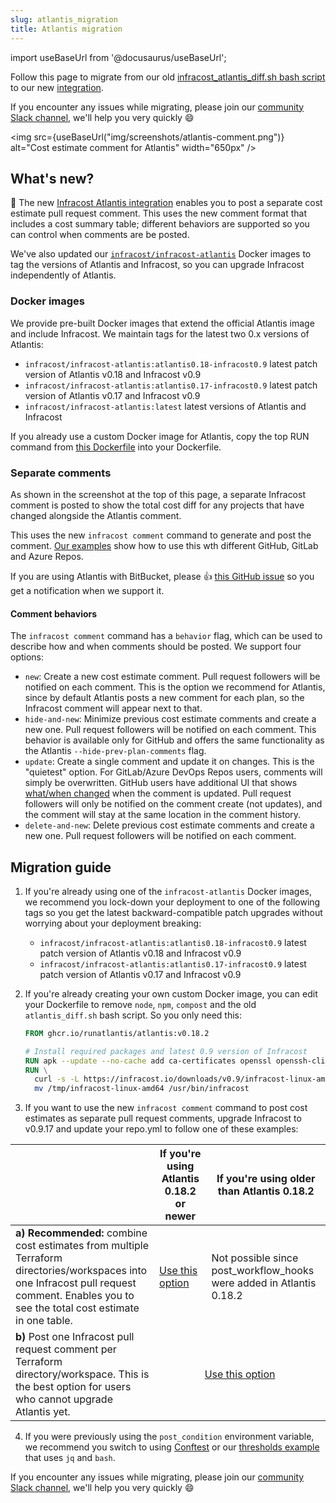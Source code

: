 ```yaml
---
slug: atlantis_migration
title: Atlantis migration
---
```


import useBaseUrl from '@docusaurus/useBaseUrl';

Follow this page to migrate from our old [infracost_atlantis_diff.sh bash script](https://github.com/infracost/infracost-atlantis/blob/c510d9d8c3f8d226be1d0882d95f3f477b3fe058/README.md) to our new [integration](https://github.com/infracost/infracost-atlantis).

If you encounter any issues while migrating, please join our [community Slack channel](https://www.infracost.io/community-chat), we'll help you very quickly 😄

<img src={useBaseUrl("img/screenshots/atlantis-comment.png")} alt="Cost estimate comment for Atlantis" width="650px" />

## What's new?

🚀 The new [Infracost Atlantis integration](https://github.com/infracost/infracost-atlantis) enables you to post a separate cost estimate pull request comment. This uses the new comment format that includes a cost summary table; different behaviors are supported so you can control when comments are be posted.

We've also updated our [`infracost/infracost-atlantis`](https://github.com/infracost/infracost-atlantis/tree/master#a-use-our-docker-images-recommended) Docker images to tag the versions of Atlantis and Infracost, so you can upgrade Infracost independently of Atlantis.

### Docker images

We provide pre-built Docker images that extend the official Atlantis image and include Infracost. We maintain tags for the latest two 0.x versions of Atlantis:

* `infracost/infracost-atlantis:atlantis0.18-infracost0.9` latest patch version of Atlantis v0.18 and Infracost v0.9
* `infracost/infracost-atlantis:atlantis0.17-infracost0.9` latest patch version of Atlantis v0.17 and Infracost v0.9
* `infracost/infracost-atlantis:latest` latest versions of Atlantis and Infracost

If you already use a custom Docker image for Atlantis, copy the top RUN command from [this Dockerfile](https://github.com/infracost/infracost-atlantis/blob/master/Dockerfile) into your Dockerfile.

### Separate comments

As shown in the screenshot at the top of this page, a separate Infracost comment is posted to show the total cost diff for any projects that have changed alongside the Atlantis comment.

This uses the new `infracost comment` command to generate and post the comment. [Our examples](https://github.com/infracost/infracost-atlantis/tree/master/examples) show how to use this wth different GitHub, GitLab and Azure Repos.

If you are using Atlantis with BitBucket, please 👍 [this GitHub issue](https://github.com/infracost/infracost/issues/1173) so you get a notification when we support it.

#### Comment behaviors

The `infracost comment` command has a `behavior` flag, which can be used to describe how and when comments should be posted. We support four options:
- `new`: Create a new cost estimate comment. Pull request followers will be notified on each comment. This is the option we recommend for Atlantis, since by default Atlantis posts a new comment for each plan, so the Infracost comment will appear next to that.
- `hide-and-new`: Minimize previous cost estimate comments and create a new one. Pull request followers will be notified on each comment. This behavior is available only for GitHub and offers the same functionality as the Atlantis `--hide-prev-plan-comments` flag.
- `update`: Create a single comment and update it on changes. This is the "quietest" option. For GitLab/Azure DevOps Repos users, comments will simply be overwritten. GitHub users have additional UI that shows [what/when changed](https://docs.github.com/en/communities/moderating-comments-and-conversations/tracking-changes-in-a-comment) when the comment is updated. Pull request followers will only be notified on the comment create (not updates), and the comment will stay at the same location in the comment history.
- `delete-and-new`: Delete previous cost estimate comments and create a new one. Pull request followers will be notified on each comment.

## Migration guide

1. If you're already using one of the `infracost-atlantis` Docker images, we recommend you lock-down your deployment to one of the following tags so you get the latest backward-compatible patch upgrades without worrying about your deployment breaking:
    * `infracost/infracost-atlantis:atlantis0.18-infracost0.9` latest patch version of Atlantis v0.18 and Infracost v0.9
    * `infracost/infracost-atlantis:atlantis0.17-infracost0.9` latest patch version of Atlantis v0.17 and Infracost v0.9

2. If you're already creating your own custom Docker image, you can edit your Dockerfile to remove `node`, `npm`, `compost` and the old `atlantis_diff.sh` bash script. So you only need this:
    ```Dockerfile
    FROM ghcr.io/runatlantis/atlantis:v0.18.2

    # Install required packages and latest 0.9 version of Infracost
    RUN apk --update --no-cache add ca-certificates openssl openssh-client curl git jq
    RUN \
      curl -s -L https://infracost.io/downloads/v0.9/infracost-linux-amd64.tar.gz | tar xz -C /tmp && \
      mv /tmp/infracost-linux-amd64 /usr/bin/infracost
    ```

3. If you want to use the new `infracost comment` command to post cost estimates as separate pull request comments, upgrade Infracost to v0.9.17 and update your repo.yml to follow one of these examples:
<table>
  <thead>
    <tr>
        <th></th>
        <th>If you're using Atlantis 0.18.2 or newer</th>
        <th>If you're using older than Atlantis 0.18.2</th>
    </tr>
  </thead>
  <tbody>
    <tr>
      <td><b>a) Recommended:</b> combine cost estimates from multiple Terraform directories/workspaces into one Infracost pull request comment. Enables you to see the total cost estimate in one table.</td>
      <td><a href="https://github.com/infracost/infracost-atlantis/tree/master/examples/combined-infracost-comment/README.md">Use this option</a></td>
      <td>Not possible since post_workflow_hooks were added in Atlantis 0.18.2</td>
    </tr>
    <tr>
      <td><b>b)</b> Post one Infracost pull request comment per Terraform directory/workspace. This is the best option for users who cannot upgrade Atlantis yet.</td>
      <td colspan="2" align="center"><a href="https://github.com/infracost/infracost-atlantis/tree/master/examples/multiple-infracost-comments/README.md">Use this option</a></td>
    </tr>
  </tbody>
</table>

4. If you were previously using the `post_condition` environment variable, we recommend you switch to using [Conftest](https://github.com/infracost/infracost-atlantis/tree/master/examples/conftest) or our [thresholds example](https://github.com/infracost/infracost-atlantis/tree/master/examples/thresholds) that uses `jq` and `bash`.

If you encounter any issues while migrating, please join our [community Slack channel](https://www.infracost.io/community-chat), we'll help you very quickly 😄
